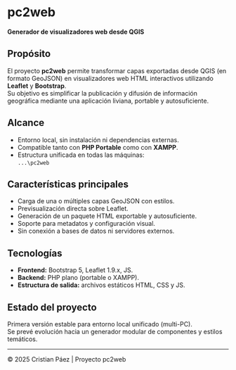 # pc2web

**Generador de visualizadores web desde QGIS**

## Propósito
El proyecto **pc2web** permite transformar capas exportadas desde QGIS (en formato GeoJSON) en visualizadores web HTML interactivos utilizando **Leaflet** y **Bootstrap**.  
Su objetivo es simplificar la publicación y difusión de información geográfica mediante una aplicación liviana, portable y autosuficiente.

## Alcance
- Entorno local, sin instalación ni dependencias externas.  
- Compatible tanto con **PHP Portable** como con **XAMPP**.  
- Estructura unificada en todas las máquinas:  
  `...\pc2web`  

## Características principales
- Carga de una o múltiples capas GeoJSON con estilos.  
- Previsualización directa sobre Leaflet.  
- Generación de un paquete HTML exportable y autosuficiente.  
- Soporte para metadatos y configuración visual.  
- Sin conexión a bases de datos ni servidores externos.

## Tecnologías
- **Frontend:** Bootstrap 5, Leaflet 1.9.x, JS.  
- **Backend:** PHP plano (portable o XAMPP).  
- **Estructura de salida:** archivos estáticos HTML, CSS y JS.

## Estado del proyecto
Primera versión estable para entorno local unificado (multi-PC).  
Se prevé evolución hacia un generador modular de componentes y estilos temáticos.

---
© 2025 Cristian Páez | Proyecto pc2web
